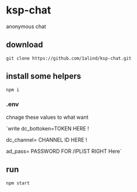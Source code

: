 # ksp-chat

  anonymous chat

## download
`git clone https://github.com/1alind/ksp-chat.git`


## install some helpers
`npm i`

### .env
chnage these values to what want

`write dc_bottoken=TOKEN HERE !

dc_channel= CHANNEL ID HERE !

ad_pass= PASSWORD FOR /IPLIST RIGHT Here`

## run
`npm start`
